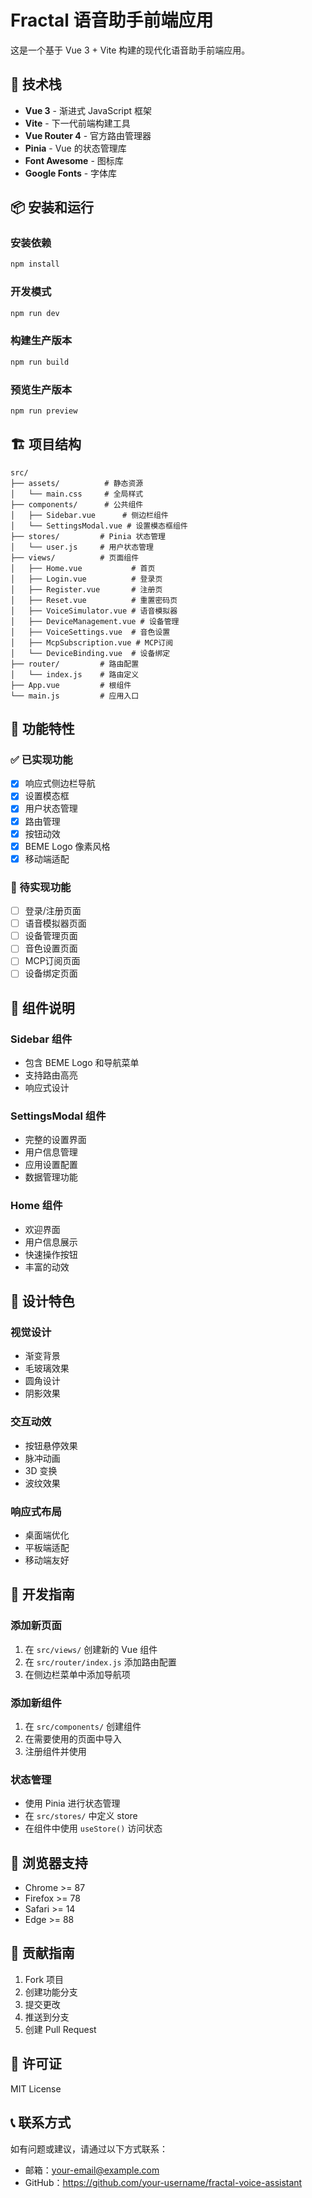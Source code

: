 # Fractal 语音助手前端应用

这是一个基于 Vue 3 + Vite 构建的现代化语音助手前端应用。

## 🚀 技术栈

- **Vue 3** - 渐进式 JavaScript 框架
- **Vite** - 下一代前端构建工具
- **Vue Router 4** - 官方路由管理器
- **Pinia** - Vue 的状态管理库
- **Font Awesome** - 图标库
- **Google Fonts** - 字体库

## 📦 安装和运行

### 安装依赖
```bash
npm install
```

### 开发模式
```bash
npm run dev
```

### 构建生产版本
```bash
npm run build
```

### 预览生产版本
```bash
npm run preview
```

## 🏗️ 项目结构

```
src/
├── assets/          # 静态资源
│   └── main.css     # 全局样式
├── components/      # 公共组件
│   ├── Sidebar.vue      # 侧边栏组件
│   └── SettingsModal.vue # 设置模态框组件
├── stores/         # Pinia 状态管理
│   └── user.js     # 用户状态管理
├── views/          # 页面组件
│   ├── Home.vue           # 首页
│   ├── Login.vue          # 登录页
│   ├── Register.vue       # 注册页
│   ├── Reset.vue          # 重置密码页
│   ├── VoiceSimulator.vue # 语音模拟器
│   ├── DeviceManagement.vue # 设备管理
│   ├── VoiceSettings.vue  # 音色设置
│   ├── McpSubscription.vue # MCP订阅
│   └── DeviceBinding.vue  # 设备绑定
├── router/         # 路由配置
│   └── index.js    # 路由定义
├── App.vue         # 根组件
└── main.js         # 应用入口
```

## 🎨 功能特性

### ✅ 已实现功能
- [x] 响应式侧边栏导航
- [x] 设置模态框
- [x] 用户状态管理
- [x] 路由管理
- [x] 按钮动效
- [x] BEME Logo 像素风格
- [x] 移动端适配

### 🔄 待实现功能
- [ ] 登录/注册页面
- [ ] 语音模拟器页面
- [ ] 设备管理页面
- [ ] 音色设置页面
- [ ] MCP订阅页面
- [ ] 设备绑定页面

## 🎯 组件说明

### Sidebar 组件
- 包含 BEME Logo 和导航菜单
- 支持路由高亮
- 响应式设计

### SettingsModal 组件
- 完整的设置界面
- 用户信息管理
- 应用设置配置
- 数据管理功能

### Home 组件
- 欢迎界面
- 用户信息展示
- 快速操作按钮
- 丰富的动效

## 🎨 设计特色

### 视觉设计
- 渐变背景
- 毛玻璃效果
- 圆角设计
- 阴影效果

### 交互动效
- 按钮悬停效果
- 脉冲动画
- 3D 变换
- 波纹效果

### 响应式布局
- 桌面端优化
- 平板端适配
- 移动端友好

## 🔧 开发指南

### 添加新页面
1. 在 `src/views/` 创建新的 Vue 组件
2. 在 `src/router/index.js` 添加路由配置
3. 在侧边栏菜单中添加导航项

### 添加新组件
1. 在 `src/components/` 创建组件
2. 在需要使用的页面中导入
3. 注册组件并使用

### 状态管理
- 使用 Pinia 进行状态管理
- 在 `src/stores/` 中定义 store
- 在组件中使用 `useStore()` 访问状态

## 📱 浏览器支持

- Chrome >= 87
- Firefox >= 78
- Safari >= 14
- Edge >= 88

## 🤝 贡献指南

1. Fork 项目
2. 创建功能分支
3. 提交更改
4. 推送到分支
5. 创建 Pull Request

## 📄 许可证

MIT License

## 📞 联系方式

如有问题或建议，请通过以下方式联系：
- 邮箱：your-email@example.com
- GitHub：https://github.com/your-username/fractal-voice-assistant 